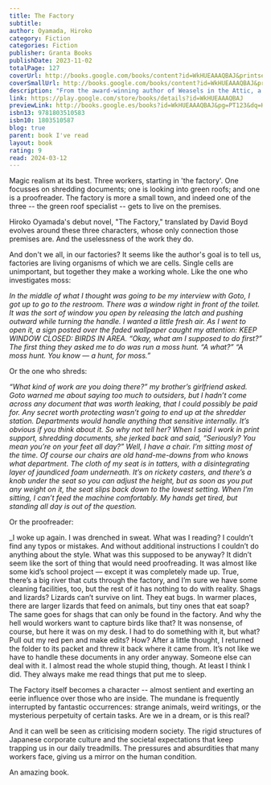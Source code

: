 ```yaml
---  
title: The Factory  
subtitle:   
author: Oyamada, Hiroko  
category: Fiction  
categories: Fiction  
publisher: Granta Books  
publishDate: 2023-11-02  
totalPage: 127  
coverUrl: http://books.google.com/books/content?id=WkHUEAAAQBAJ&printsec=frontcover&img=1&zoom=1&edge=curl&source=gbs_api  
coverSmallUrl: http://books.google.com/books/content?id=WkHUEAAAQBAJ&printsec=frontcover&img=1&zoom=5&edge=curl&source=gbs_api  
description: "From the award-winning author of Weasels in the Attic, a modern fable about the world of work Beyond the town, there is the factory. Beyond the factory, there is nothing. Within the sprawling industrial complex, three new employees are each assigned a department. There, each must focuses on a specific task: one shreds paper, one proofreads documents, and another studies the moss growing all over the expansive grounds. As they grow accustomed to the routine and co-workers, their lives become governed by their work--days take on a strange logic and momentum, and little by little, the margins of reality seem to be dissolving: Where does the factory end and the rest of the world begin? What's going on with the strange animals here? And after a while--it could be weeks or years--the three workers struggle to answer the most basic question: What am I doing here? With hints of Kafka and Beckett and unexpected moments of creeping humour, The Factory is a vivid, and sometimes surreal, portrait of the absurdity and meaninglessness of the modern workplace."  
link: https://play.google.com/store/books/details?id=WkHUEAAAQBAJ  
previewLink: http://books.google.es/books?id=WkHUEAAAQBAJ&pg=PT123&dq=Hiriko+oyamada,+The+Factory&hl=&as_pt=BOOKS&cd=1&source=gbs_api  
isbn13: 9781803510583  
isbn10: 1803510587  
blog: true  
parent: book I've read  
layout: book  
rating: 9  
read: 2024-03-12  
---  
```

  
Magic realism at its best.  Three workers, starting in 'the factory'. One focusses on shredding documents; one is looking into green roofs; and one is a proofreader. The factory is more a small town, and indeed one of the three -- the green roof specialist -- gets to live on the premises.  
  
Hiroko Oyamada's debut novel, "The Factory," translated by David Boyd evolves around these three characters, whose only connection those premises are.  And the uselessness of the work they do.  
  
And don't we all, in our factories?  It seems like the author's goal is to tell us, factories are living organisms of which we are cells.  Single cells are unimportant, but together they make a working whole.  Like the one who investigates moss:  
  
_In the middle of what I thought was going to be my interview with Goto, I got up to go to the restroom. There was a window right in front of the toilet. It was the sort of window you open by releasing the latch and pushing outward while turning the handle. I wanted a little fresh air. As I went to open it, a sign posted over the faded wallpaper caught my attention: KEEP WINDOW CLOSED: BIRDS IN AREA. “Okay, what am I supposed to do first?” The first thing they asked me to do was run a moss hunt. “A what?” “A moss hunt. You know — a hunt, for moss.”_  
  
Or the one who shreds:  
  
_“What kind of work are you doing there?” my brother’s girlfriend asked. Goto warned me about saying too much to outsiders, but I hadn’t come across any document that was worth leaking, that I could possibly be paid for. Any secret worth protecting wasn’t going to end up at the shredder station. Departments would handle anything that sensitive internally. It’s obvious if you think about it. So why not tell her? When I said I work in print support, shredding documents, she jerked back and said, “Seriously? You mean you’re on your feet all day?” Well, I have a chair. I’m sitting most of the time. Of course our chairs are old hand-me-downs from who knows what department. The cloth of my seat is in tatters, with a disintegrating layer of jaundiced foam underneath. It’s on rickety casters, and there’s a knob under the seat so you can adjust the height, but as soon as you put any weight on it, the seat slips back down to the lowest setting. When I’m sitting, I can’t feed the machine comfortably. My hands get tired, but standing all day is out of the question._  
  
Or the proofreader:  
  
_I woke up again. I was drenched in sweat. What was I reading? I couldn’t find any typos or mistakes. And without additional instructions I couldn’t do anything about the style. What was this supposed to be anyway? It didn’t seem like the sort of thing that would need proofreading. It was almost like some kid’s school project — except it was completely made up. True, there’s a big river that cuts through the factory, and I’m sure we have some cleaning facilities, too, but the rest of it has nothing to do with reality. Shags and lizards? Lizards can’t survive on lint. They eat bugs. In warmer places, there are larger lizards that feed on animals, but tiny ones that eat soap? The same goes for shags that can only be found in the factory. And why the hell would workers want to capture birds like that? It was nonsense, of course, but here it was on my desk. I had to do something with it, but what? Pull out my red pen and make edits? How? After a little thought, I returned the folder to its packet and threw it back where it came from. It’s not like we have to handle these documents in any order anyway. Someone else can deal with it. I almost read the whole stupid thing, though. At least I think I did. They always make me read things that put me to sleep.  
  
The Factory itself becomes a character -- almost sentient and exerting an eerie influence over those who are inside. The mundane is frequently interrupted by fantastic occurrences: strange animals, weird writings, or the mysterious perpetuity of certain tasks.  Are we in a dream, or is this real?  
  
And it can well be seen as criticising modern society. The rigid structures of Japanese corporate culture and the societal expectations that keep trapping us in our daily treadmills. The pressures and absurdities that many workers face, giving us a mirror on the human condition.  
  
An amazing book.